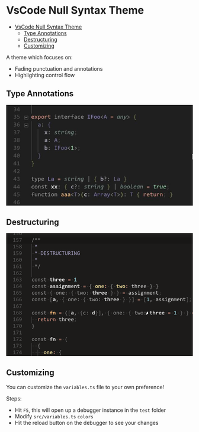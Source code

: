 # VsCode Null Syntax Theme

- [VsCode Null Syntax Theme](#vscode-null-syntax-theme)
  - [Type Annotations](#type-annotations)
  - [Destructuring](#destructuring)
  - [Customizing](#customizing)

A theme which focuses on:
- Fading punctuation and annotations
- Highlighting control flow

## Type Annotations
![TS](./docs/ts.jpg)

## Destructuring 
![Null](./docs/destructuring.png)

## Customizing

You can customize the `variables.ts` file to your own preference!

Steps:
- Hit `F5`, this will open up a debugger instance in the `test` folder
- Modify `src/variables.ts` `colors`
- Hit the reload button on the debugger to see your changes
